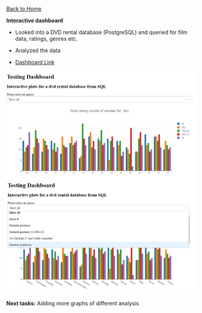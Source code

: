 <a href="https://nyanonyan.github.io/Portfolio/">Back to Home</a>

**Interactive dashboard**

- Looked into a DVD rental database (PostgreSQL) and queried for film data, ratings, genres etc.
- Analyzed the data

- <a href="https://nyantest5050.herokuapp.com/">Dashboard Link  </a>


<img src="dashboard_pic.jpg" width="650">


**Next tasks:** Adding more graphs of different analysis
